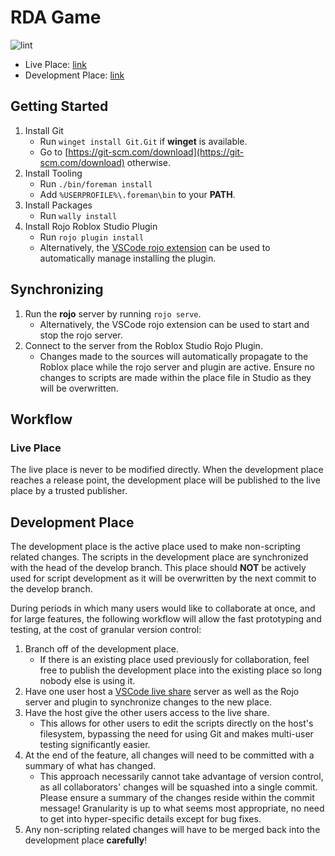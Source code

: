 # RDA Game
![lint](https://github.com/RSA-Bots/RDA-Game/workflows/lint/badge.svg)
- Live Place: [link](#)
- Development Place: [link](https://www.roblox.com/games/9304618061/RDA-Game-Dev)

## Getting Started
1. Install Git
	- Run `winget install Git.Git` if **winget** is available.
	- Go to [https://git-scm.com/download](https://git-scm.com/download) otherwise.
2. Install Tooling
	- Run `./bin/foreman install`
	- Add `%USERPROFILE%\.foreman\bin` to your **PATH**.
3. Install Packages
	- Run `wally install`
4. Install Rojo Roblox Studio Plugin
	- Run `rojo plugin install`
	- Alternatively, the [VSCode rojo extension](https://marketplace.visualstudio.com/items?itemName=evaera.vscode-rojo) can be used to automatically manage installing the plugin.

## Synchronizing
1. Run the **rojo** server by running `rojo serve`.
	- Alternatively, the VSCode rojo extension can be used to start and stop the rojo server.
2. Connect to the server from the Roblox Studio Rojo Plugin.
	- Changes made to the sources will automatically propagate to the Roblox place while the rojo server and plugin are active. Ensure no changes to scripts are made within the place file in Studio as they will be overwritten.

## Workflow
### Live Place
The live place is never to be modified directly. When the development place reaches a release point, the development place will be published to the live place by a trusted publisher.

## Development Place
The development place is the active place used to make non-scripting related changes. The scripts in the development place are synchronized with the head of the develop branch. This place should **NOT** be actively used for script development as it will be overwritten by the next commit to the develop branch.

During periods in which many users would like to collaborate at once, and for large features, the following workflow will allow the fast prototyping and testing, at the cost of granular version control:
1. Branch off of the development place.
	- If there is an existing place used previously for collaboration, feel free to publish the development place into the existing place so long nobody else is using it.
2. Have one user host a [VSCode live share](https://visualstudio.microsoft.com/services/live-share/) server as well as the Rojo server and plugin to synchronize changes to the new place.
3. Have the host give the other users access to the live share.
	- This allows for other users to edit the scripts directly on the host's filesystem, bypassing the need for using Git and makes multi-user testing significantly easier.
4. At the end of the feature, all changes will need to be committed with a summary of what has changed.
	- This approach necessarily cannot take advantage of version control, as all collaborators' changes will be squashed into a single commit. Please ensure a summary of the changes reside within the commit message! Granularity is up to what seems most appropriate, no need to get into hyper-specific details except for bug fixes.
5. Any non-scripting related changes will have to be merged back into the development place **carefully**!
